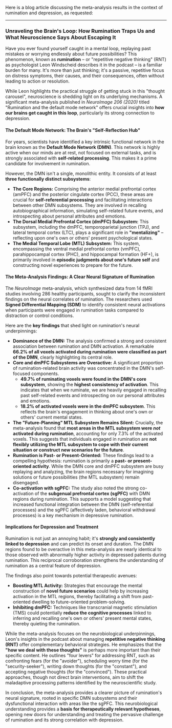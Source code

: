 Here is a blog article discussing the meta-analysis results in the context of rumination and depression, as requested:

***

### Unraveling the Brain's Loop: How Rumination Traps Us and What Neuroscience Says About Escaping It

Have you ever found yourself caught in a mental loop, replaying past mistakes or worrying endlessly about future possibilities? This phenomenon, known as **rumination** – or "repetitive negative thinking" (RNT) as psychologist Leon Windscheid describes it in the podcast – is a familiar burden for many. It's more than just thinking; it's a passive, repetitive focus on distress symptoms, their causes, and their consequences, often without leading to action or resolution.

While Leon highlights the practical struggle of getting stuck in this "thought carousel", neuroscience is shedding light on its underlying mechanisms. A significant meta-analysis published in *NeuroImage 206 (2020)* titled "Rumination and the default mode network" offers crucial insights into **how our brains get caught in this loop**, particularly its strong connection to depression.

#### The Default Mode Network: The Brain's "Self-Reflection Hub"

For years, scientists have identified a key intrinsic functional network in the brain known as the **Default Mode Network (DMN)**. This network is highly active when our minds are at rest, not focused on external tasks, and is strongly associated with **self-related processing**. This makes it a prime candidate for involvement in rumination.

However, the DMN isn't a single, monolithic entity. It consists of at least **three functionally distinct subsystems**:

*   **The Core Regions:** Comprising the anterior medial prefrontal cortex (amPFC) and the posterior cingulate cortex (PCC), these areas are crucial for **self-referential processing** and facilitating interactions between other DMN subsystems. They are involved in recalling autobiographical information, simulating self-related future events, and introspecting about personal attributes and emotions.
*   **The Dorsal Medial Prefrontal Cortex (dmPFC) Subsystem:** This subsystem, including the dmPFC, temporoparietal junction (TPJ), and lateral temporal cortex (LTC), plays a significant role in **"mentalizing"** – reflecting upon one's own or others' present psychological states.
*   **The Medial Temporal Lobe (MTL) Subsystem:** This system, encompassing the ventral medial prefrontal cortex (vmPFC), parahippocampal cortex (PHC), and hippocampal formation (HF+), is primarily involved in **episodic judgments about one's future self** and constructing novel experiences to prepare for the future.

#### The Meta-Analysis Findings: A Clear Neural Signature of Rumination

The *NeuroImage* meta-analysis, which synthesized data from 14 fMRI studies involving 286 healthy participants, sought to clarify the inconsistent findings on the neural correlates of rumination. The researchers used **Signed Differential Mapping (SDM)** to identify consistent neural activations when participants were engaged in rumination tasks compared to distraction or control conditions.

Here are the **key findings** that shed light on rumination's neural underpinnings:

*   **Dominance of the DMN:** The analysis confirmed a strong and consistent association between rumination and DMN activation. A remarkable **66.2% of all voxels activated during rumination were classified as part of the DMN**, clearly highlighting its central role.
*   **Core and dmPFC Subsystems are Overactive:** A significant proportion of rumination-related brain activity was concentrated in the DMN's self-focused components.
    *   **49.7% of ruminating voxels were found in the DMN's core subsystem**, showing the **highest consistency of activation**. This indicates that when we ruminate, we are heavily engaged in recalling past self-related events and introspecting on our personal attributes and emotions.
    *   **18.2% of activated voxels were in the dmPFC subsystem**. This reflects the brain's engagement in thinking about one's own or others' current mental states.
*   **The "Future-Planning" MTL Subsystem Remains Silent:** Crucially, the meta-analysis found that **most areas in the MTL subsystem were *not* activated during rumination**, accounting for only 7.3% of the activated voxels. This suggests that individuals engaged in rumination are **not flexibly utilizing the MTL subsystem to cope with their current situation or construct new scenarios for the future**.
*   **Rumination is Past- or Present-Oriented:** These findings lead to a compelling hypothesis: rumination is primarily a **past- or present-oriented activity**. While the DMN core and dmPFC subsystem are busy replaying and analyzing, the brain regions necessary for imagining solutions or future possibilities (the MTL subsystem) remain disengaged.
*   **Co-activation with sgPFC:** The study also noted the strong co-activation of the **subgenual prefrontal cortex (sgPFC)** with DMN regions during rumination. This supports a model suggesting that increased functional integration between the DMN (self-referential processes) and the sgPFC (affectively laden, behavioral withdrawal processes) is a key mechanism in depressive rumination.

#### Implications for Depression and Treatment

Rumination is not just an annoying habit; it's **strongly and consistently linked to depression** and can predict its onset and duration. The DMN regions found to be overactive in this meta-analysis are nearly identical to those observed with abnormally higher activity in depressed patients during rumination. This reciprocal corroboration strengthens the understanding of rumination as a central feature of depression.

The findings also point towards potential therapeutic avenues:

*   **Boosting MTL Activity:** Strategies that encourage the mental construction of **novel future scenarios** could help by increasing activation in the MTL regions, thereby facilitating a shift from past-oriented dwelling to future-oriented problem-solving.
*   **Inhibiting dmPFC:** Techniques like transcranial magnetic stimulation (TMS) could potentially **reduce the cognitive processes** linked to inferring and recalling one's own or others' present mental states, thereby quieting the rumination.

While the meta-analysis focuses on the neurobiological underpinnings, Leon's insights in the podcast about managing **repetitive negative thinking (RNT)** offer complementary behavioral strategies. He emphasizes that the **"how we deal with these thoughts"** is perhaps more important than their specific content. He outlines "four levers" for addressing RNT, such as confronting fears (for the "avoider"), scheduling worry time (for the "security-seeker"), writing down thoughts (for the "constant"), and accepting negative thoughts (for the "convinced"). These practical approaches, though not direct brain interventions, aim to shift the maladaptive processing patterns identified by the neuroscientific study.

In conclusion, the meta-analysis provides a clearer picture of rumination's neural signature, rooted in specific DMN subsystems and their dysfunctional interaction with areas like the sgPFC. This neurobiological understanding provides a **basis for therapeutically relevant hypotheses**, opening new doors for understanding and treating the pervasive challenge of rumination and its strong correlation with depression.